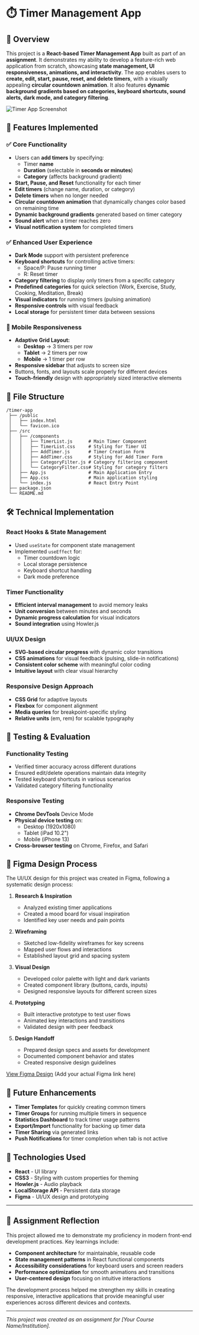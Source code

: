# ⏱️ Timer Management App

## 🚀 Overview
This project is a **React-based Timer Management App** built as part of an **assignment**. It demonstrates my ability to develop a feature-rich web application from scratch, showcasing **state management, UI responsiveness, animations, and interactivity**. The app enables users to **create, edit, start, pause, reset, and delete timers**, with a visually appealing **circular countdown animation**. It also features **dynamic background gradients based on categories, keyboard shortcuts, sound alerts, dark mode, and category filtering**.

![Timer App Screenshot](https://via.placeholder.com/800x450)

## 🎯 Features Implemented

### ✅ Core Functionality
- Users can **add timers** by specifying:
  - Timer **name**
  - **Duration** (selectable in **seconds or minutes**)
  - **Category** (affects background gradient)
- **Start, Pause, and Reset** functionality for each timer
- **Edit timers** (change name, duration, or category)
- **Delete timers** when no longer needed
- **Circular countdown animation** that dynamically changes color based on remaining time
- **Dynamic background gradients** generated based on timer category
- **Sound alert** when a timer reaches zero
- **Visual notification system** for completed timers

### ✅ Enhanced User Experience
- **Dark Mode** support with persistent preference
- **Keyboard shortcuts** for controlling active timers:
  - Space/P: Pause running timer
  - R: Reset timer
- **Category filtering** to display only timers from a specific category
- **Predefined categories** for quick selection (Work, Exercise, Study, Cooking, Meditation, Break)
- **Visual indicators** for running timers (pulsing animation)
- **Responsive controls** with visual feedback
- **Local storage** for persistent timer data between sessions

### 📱 Mobile Responsiveness
- **Adaptive Grid Layout:**
  - **Desktop** → 3 timers per row
  - **Tablet** → 2 timers per row
  - **Mobile** → 1 timer per row
- **Responsive sidebar** that adjusts to screen size
- Buttons, fonts, and layouts scale properly for different devices
- **Touch-friendly** design with appropriately sized interactive elements

## 📂 File Structure
```
/timer-app
 ├── /public
 │   ├── index.html
 │   └── favicon.ico
 ├── /src
 │   ├── /components
 │   │   ├── TimerList.js      # Main Timer Component
 │   │   ├── TimerList.css     # Styling for Timer UI
 │   │   ├── AddTimer.js       # Timer Creation Form
 │   │   ├── AddTimer.css      # Styling for Add Timer Form
 │   │   ├── CategoryFilter.js # Category filtering component
 │   │   └── CategoryFilter.css# Styling for category filters
 │   ├── App.js                # Main Application Entry
 │   ├── App.css               # Main application styling
 │   └── index.js              # React Entry Point
 ├── package.json
 └── README.md
```

## 🛠 Technical Implementation

### **React Hooks & State Management**
- Used `useState` for component state management
- Implemented `useEffect` for:
  - Timer countdown logic
  - Local storage persistence
  - Keyboard shortcut handling
  - Dark mode preference

### **Timer Functionality**
- **Efficient interval management** to avoid memory leaks
- **Unit conversion** between minutes and seconds
- **Dynamic progress calculation** for visual indicators
- **Sound integration** using Howler.js

### **UI/UX Design**
- **SVG-based circular progress** with dynamic color transitions
- **CSS animations** for visual feedback (pulsing, slide-in notifications)
- **Consistent color scheme** with meaningful color coding
- **Intuitive layout** with clear visual hierarchy

### **Responsive Design Approach**
- **CSS Grid** for adaptive layouts
- **Flexbox** for component alignment
- **Media queries** for breakpoint-specific styling
- **Relative units** (em, rem) for scalable typography

## 🧪 Testing & Evaluation

### **Functionality Testing**
- Verified timer accuracy across different durations
- Ensured edit/delete operations maintain data integrity
- Tested keyboard shortcuts in various scenarios
- Validated category filtering functionality

### **Responsive Testing**
- **Chrome DevTools** Device Mode
- **Physical device testing** on:
  - Desktop (1920x1080)
  - Tablet (iPad 10.2")
  - Mobile (iPhone 13)
- **Cross-browser testing** on Chrome, Firefox, and Safari

## 🎨 Figma Design Process

The UI/UX design for this project was created in Figma, following a systematic design process:

1. **Research & Inspiration**
   - Analyzed existing timer applications
   - Created a mood board for visual inspiration
   - Identified key user needs and pain points

2. **Wireframing**
   - Sketched low-fidelity wireframes for key screens
   - Mapped user flows and interactions
   - Established layout grid and spacing system

3. **Visual Design**
   - Developed color palette with light and dark variants
   - Created component library (buttons, cards, inputs)
   - Designed responsive layouts for different screen sizes

4. **Prototyping**
   - Built interactive prototype to test user flows
   - Animated key interactions and transitions
   - Validated design with peer feedback

5. **Design Handoff**
   - Prepared design specs and assets for development
   - Documented component behavior and states
   - Created responsive design guidelines

[View Figma Design](https://figma.com/file/example) (Add your actual Figma link here)

## 🚀 Future Enhancements

- **Timer Templates** for quickly creating common timers
- **Timer Groups** for running multiple timers in sequence
- **Statistics Dashboard** to track timer usage patterns
- **Export/Import** functionality for backing up timer data
- **Timer Sharing** via generated links
- **Push Notifications** for timer completion when tab is not active

## 🧰 Technologies Used

- **React** - UI library
- **CSS3** - Styling with custom properties for theming
- **Howler.js** - Audio playback
- **LocalStorage API** - Persistent data storage
- **Figma** - UI/UX design and prototyping

---

## 📝 Assignment Reflection

This project allowed me to demonstrate my proficiency in modern front-end development practices. Key learnings include:

- **Component architecture** for maintainable, reusable code
- **State management patterns** in React functional components
- **Accessibility considerations** for keyboard users and screen readers
- **Performance optimization** for smooth animations and transitions
- **User-centered design** focusing on intuitive interactions

The development process helped me strengthen my skills in creating responsive, interactive applications that provide meaningful user experiences across different devices and contexts.

---

*This project was created as an assignment for [Your Course Name/Institution].*